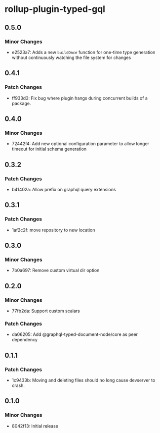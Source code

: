 # rollup-plugin-typed-gql

## 0.5.0

### Minor Changes

- e2523a7: Adds a new `buildOnce` function for one-time type generation without continuously watching the file system for changes

## 0.4.1

### Patch Changes

- ff933d3: Fix bug where plugin hangs during concurrent builds of a package.

## 0.4.0

### Minor Changes

- 72442f4: Add new optional configuration parameter to allow longer timeout for initial schema generation

## 0.3.2

### Patch Changes

- b41402a: Allow prefix on graphql query extensions

## 0.3.1

### Patch Changes

- 1af2c2f: move repository to new location

## 0.3.0

### Minor Changes

- 7b0a697: Remove custom virtual dir option

## 0.2.0

### Minor Changes

- 77fb2da: Support custom scalars

### Patch Changes

- da06205: Add @graphql-typed-document-node/core as peer dependency

## 0.1.1

### Patch Changes

- 1c9433b: Moving and deleting files should no long cause devserver to crash.

## 0.1.0

### Minor Changes

- 8042f13: Initial release
